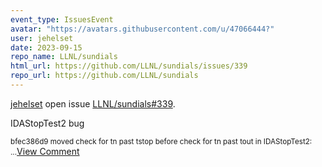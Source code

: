 ```yaml
---
event_type: IssuesEvent
avatar: "https://avatars.githubusercontent.com/u/47066444?"
user: jehelset
date: 2023-09-15
repo_name: LLNL/sundials
html_url: https://github.com/LLNL/sundials/issues/339
repo_url: https://github.com/LLNL/sundials
---
```


<a href='https://github.com/jehelset' target='_blank'>jehelset</a> open issue <a href='https://github.com/LLNL/sundials/issues/339' target='_blank'>LLNL/sundials#339</a>.

<p>IDAStopTest2 bug</p><small>bfec386d9 moved check for tn past tstop before check for tn past tout in IDAStopTest2:...</small><a href='https://github.com/LLNL/sundials/issues/339' target='_blank'>View Comment</a>